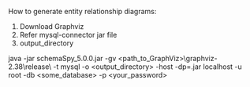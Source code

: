How to generate entity relationship diagrams:

1. Download Graphviz
2. Refer mysql-connector jar file
3. output_directory

java -jar schemaSpy_5.0.0.jar -gv <path_to_GraphViz>\graphviz-2.38\release\ -t mysql -o <output_directory> -host -dp=<mysql-connector-java-xx>.jar localhost -u root -db <some_database> -p <your_password>